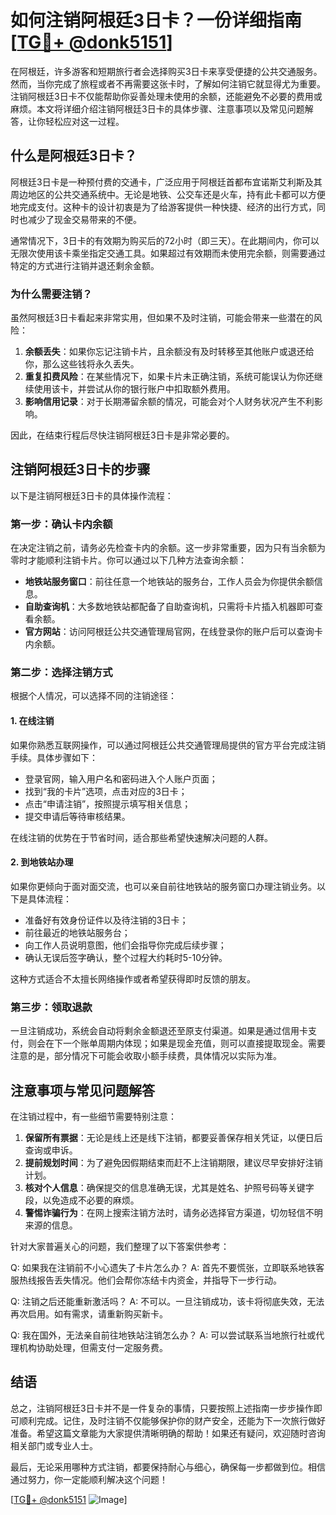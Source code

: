 # 如何注销阿根廷3日卡？一份详细指南[[TG💪+ @donk5151](https://t.me/s/donk5151)]

在阿根廷，许多游客和短期旅行者会选择购买3日卡来享受便捷的公共交通服务。然而，当你完成了旅程或者不再需要这张卡时，了解如何注销它就显得尤为重要。注销阿根廷3日卡不仅能帮助你妥善处理未使用的余额，还能避免不必要的费用或麻烦。本文将详细介绍注销阿根廷3日卡的具体步骤、注意事项以及常见问题解答，让你轻松应对这一过程。

## 什么是阿根廷3日卡？

阿根廷3日卡是一种预付费的交通卡，广泛应用于阿根廷首都布宜诺斯艾利斯及其周边地区的公共交通系统中。无论是地铁、公交车还是火车，持有此卡都可以方便地完成支付。这种卡的设计初衷是为了给游客提供一种快捷、经济的出行方式，同时也减少了现金交易带来的不便。

通常情况下，3日卡的有效期为购买后的72小时（即三天）。在此期间内，你可以无限次使用该卡乘坐指定交通工具。如果超过有效期而未使用完余额，则需要通过特定的方式进行注销并退还剩余金额。

### 为什么需要注销？

虽然阿根廷3日卡看起来非常实用，但如果不及时注销，可能会带来一些潜在的风险：

1. **余额丢失**：如果你忘记注销卡片，且余额没有及时转移至其他账户或退还给你，那么这些钱将永久丢失。
2. **重复扣费风险**：在某些情况下，如果卡片未正确注销，系统可能误认为你还继续使用该卡，并尝试从你的银行账户中扣取额外费用。
3. **影响信用记录**：对于长期滞留余额的情况，可能会对个人财务状况产生不利影响。

因此，在结束行程后尽快注销阿根廷3日卡是非常必要的。

## 注销阿根廷3日卡的步骤

以下是注销阿根廷3日卡的具体操作流程：

### 第一步：确认卡内余额

在决定注销之前，请务必先检查卡内的余额。这一步非常重要，因为只有当余额为零时才能顺利注销卡片。你可以通过以下几种方法查询余额：

- **地铁站服务窗口**：前往任意一个地铁站的服务台，工作人员会为你提供余额信息。
- **自助查询机**：大多数地铁站都配备了自助查询机，只需将卡片插入机器即可查看余额。
- **官方网站**：访问阿根廷公共交通管理局官网，在线登录你的账户后可以查询卡内余额。

### 第二步：选择注销方式

根据个人情况，可以选择不同的注销途径：

#### 1. 在线注销

如果你熟悉互联网操作，可以通过阿根廷公共交通管理局提供的官方平台完成注销手续。具体步骤如下：

- 登录官网，输入用户名和密码进入个人账户页面；
- 找到“我的卡片”选项，点击对应的3日卡；
- 点击“申请注销”，按照提示填写相关信息；
- 提交申请后等待审核结果。

在线注销的优势在于节省时间，适合那些希望快速解决问题的人群。

#### 2. 到地铁站办理

如果你更倾向于面对面交流，也可以亲自前往地铁站的服务窗口办理注销业务。以下是具体流程：

- 准备好有效身份证件以及待注销的3日卡；
- 前往最近的地铁站服务台；
- 向工作人员说明意图，他们会指导你完成后续步骤；
- 确认无误后签字确认，整个过程大约耗时5-10分钟。

这种方式适合不太擅长网络操作或者希望获得即时反馈的朋友。

### 第三步：领取退款

一旦注销成功，系统会自动将剩余金额退还至原支付渠道。如果是通过信用卡支付，则会在下一个账单周期内体现；如果是现金充值，则可以直接提取现金。需要注意的是，部分情况下可能会收取小额手续费，具体情况以实际为准。

## 注意事项与常见问题解答

在注销过程中，有一些细节需要特别注意：

1. **保留所有票据**：无论是线上还是线下注销，都要妥善保存相关凭证，以便日后查询或申诉。
2. **提前规划时间**：为了避免因假期结束而赶不上注销期限，建议尽早安排好注销计划。
3. **核对个人信息**：确保提交的信息准确无误，尤其是姓名、护照号码等关键字段，以免造成不必要的麻烦。
4. **警惕诈骗行为**：在网上搜索注销方法时，请务必选择官方渠道，切勿轻信不明来源的信息。

针对大家普遍关心的问题，我们整理了以下答案供参考：

Q: 如果我在注销前不小心遗失了卡片怎么办？
A: 首先不要慌张，立即联系地铁客服热线报告丢失情况。他们会帮你冻结卡内资金，并指导下一步行动。

Q: 注销之后还能重新激活吗？
A: 不可以。一旦注销成功，该卡将彻底失效，无法再次启用。如有需求，请重新购买新卡。

Q: 我在国外，无法亲自前往地铁站注销怎么办？
A: 可以尝试联系当地旅行社或代理机构协助处理，但需支付一定服务费。

## 结语

总之，注销阿根廷3日卡并不是一件复杂的事情，只要按照上述指南一步步操作即可顺利完成。记住，及时注销不仅能够保护你的财产安全，还能为下一次旅行做好准备。希望这篇文章能为大家提供清晰明确的帮助！如果还有疑问，欢迎随时咨询相关部门或专业人士。

最后，无论采用哪种方式注销，都要保持耐心与细心，确保每一步都做到位。相信通过努力，你一定能顺利解决这个问题！

[[TG💪+ @donk5151](https://t.me/s/donk5151) ![Image](https://i.postimg.cc/rwNCRYN7/Snipaste-2025-04-30-17-27-05.png)]